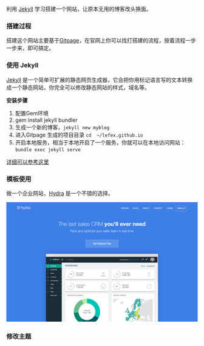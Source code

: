 利用 [Jekyll](https://jekyllrb.com/) 学习搭建一个网站，让原本无用的博客改头换面。

### 搭建过程

搭建这个网站主要基于[Gitpage](https://pages.github.com/)，在官网上你可以找打搭建的流程，按着流程一步一步来，即可搞定。

### 使用 Jekyll

[Jekyll](https://jekyllrb.com/) 是一个简单可扩展的静态网页生成器，它会把你用标记语言写的文本转换成一个静态网站，你完全可以修改静态网站的样式，域名等。

**安装步骤**

1. 配置Gem环境
2. gem install jekyll bundler
3. 生成一个新的博客，`jekyll new myblog`
4. 进入Gitpage 生成的项目目录 `cd  ~/lefex.github.io`
5. 开启本地服务，相当于本地开启了一个服务，你就可以在本地访问网站：`bundle exec jekyll serve`

[详细可以参考这里](https://jekyllrb.com/docs/)

### 模板使用

做一个企业网站，[Hydra](https://jekyllthemes.io/theme/hydra-jekyll-theme) 是一个不错的选择。

![](https://github.com/lefex/lefex.github.io/blob/master/images/hydra.png)


### 修改主题

